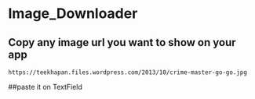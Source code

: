 # Image_Downloader

## Copy any image url you want to show on your app
```https://teekhapan.files.wordpress.com/2013/10/crime-master-go-go.jpg```

##paste it on TextField

